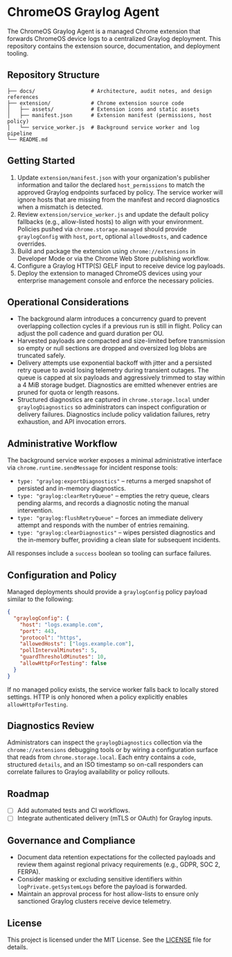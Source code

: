 # ChromeOS Graylog Agent

The ChromeOS Graylog Agent is a managed Chrome extension that forwards
ChromeOS device logs to a centralized Graylog deployment. This repository
contains the extension source, documentation, and deployment tooling.

## Repository Structure

```
├── docs/                  # Architecture, audit notes, and design references
├── extension/             # Chrome extension source code
│   ├── assets/            # Extension icons and static assets
│   ├── manifest.json      # Extension manifest (permissions, host policy)
│   └── service_worker.js  # Background service worker and log pipeline
└── README.md
```

## Getting Started

1. Update `extension/manifest.json` with your organization's publisher
   information and tailor the declared `host_permissions` to match the approved
   Graylog endpoints surfaced by policy. The service worker will ignore hosts
   that are missing from the manifest and record diagnostics when a mismatch is
   detected.
2. Review `extension/service_worker.js` and update the default policy fallbacks
   (e.g., allow-listed hosts) to align with your environment. Policies pushed
   via `chrome.storage.managed` should provide `graylogConfig` with `host`,
   `port`, optional `allowedHosts`, and cadence overrides.
3. Build and package the extension using `chrome://extensions` in Developer
   Mode or via the Chrome Web Store publishing workflow.
4. Configure a Graylog HTTP(S) GELF input to receive device log payloads.
5. Deploy the extension to managed ChromeOS devices using your enterprise
   management console and enforce the necessary policies.

## Operational Considerations

- The background alarm introduces a concurrency guard to prevent overlapping
  collection cycles if a previous run is still in flight. Policy can adjust the
  poll cadence and guard duration per OU.
- Harvested payloads are compacted and size-limited before transmission so
  empty or null sections are dropped and oversized log blobs are truncated
  safely.
- Delivery attempts use exponential backoff with jitter and a persisted retry
  queue to avoid losing telemetry during transient outages. The queue is capped
  at six payloads and aggressively trimmed to stay within a 4 MiB storage
  budget. Diagnostics are emitted whenever entries are pruned for quota or
  length reasons.
- Structured diagnostics are captured in `chrome.storage.local` under
  `graylogDiagnostics` so administrators can inspect configuration or delivery
  failures. Diagnostics include policy validation failures, retry exhaustion,
  and API invocation errors.

## Administrative Workflow

The background service worker exposes a minimal administrative interface via
`chrome.runtime.sendMessage` for incident response tools:

- `type: "graylog:exportDiagnostics"` – returns a merged snapshot of persisted
  and in-memory diagnostics.
- `type: "graylog:clearRetryQueue"` – empties the retry queue, clears pending
  alarms, and records a diagnostic noting the manual intervention.
- `type: "graylog:flushRetryQueue"` – forces an immediate delivery attempt and
  responds with the number of entries remaining.
- `type: "graylog:clearDiagnostics"` – wipes persisted diagnostics and the
  in-memory buffer, providing a clean slate for subsequent incidents.

All responses include a `success` boolean so tooling can surface failures.

## Configuration and Policy

Managed deployments should provide a `graylogConfig` policy payload similar to
the following:

```json
{
  "graylogConfig": {
    "host": "logs.example.com",
    "port": 443,
    "protocol": "https",
    "allowedHosts": ["logs.example.com"],
    "pollIntervalMinutes": 5,
    "guardThresholdMinutes": 10,
    "allowHttpForTesting": false
  }
}
```

If no managed policy exists, the service worker falls back to locally stored
settings. HTTP is only honored when a policy explicitly enables
`allowHttpForTesting`.

## Diagnostics Review

Administrators can inspect the `graylogDiagnostics` collection via the
`chrome://extensions` debugging tools or by wiring a configuration surface that
reads from `chrome.storage.local`. Each entry contains a `code`, structured
`details`, and an ISO timestamp so on-call responders can correlate failures to
Graylog availability or policy rollouts.

## Roadmap

- [ ] Add automated tests and CI workflows.
- [ ] Integrate authenticated delivery (mTLS or OAuth) for Graylog inputs.

## Governance and Compliance

- Document data retention expectations for the collected payloads and review
  them against regional privacy requirements (e.g., GDPR, SOC 2, FERPA).
- Consider masking or excluding sensitive identifiers within
  `logPrivate.getSystemLogs` before the payload is forwarded.
- Maintain an approval process for host allow-lists to ensure only sanctioned
  Graylog clusters receive device telemetry.

## License

This project is licensed under the MIT License. See the [LICENSE](LICENSE) file
for details.
